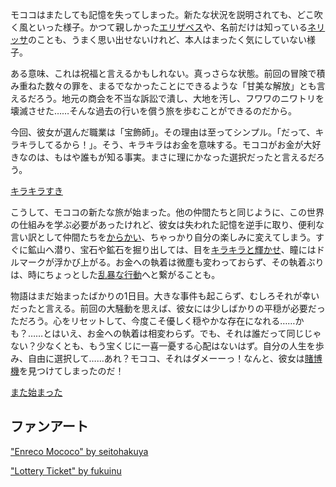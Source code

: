 <!-- title: モココ・アビスガード -->
<!-- status: 生存 -->

モココはまたしても記憶を失ってしまった。新たな状況を説明されても、どこ吹く風といった様子。かつて親しかった[エリザベス](https://www.youtube.com/watch?v=Fv6DAiZLbUk&t=823s)や、名前だけは知っている[ネリッサ](https://www.youtube.com/live/Fv6DAiZLbUk?si=KUz2qVX6vM0F-4ff&t=2737)のことも、うまく思い出せないけれど、本人はまったく気にしていない様子。

ある意味、これは祝福と言えるかもしれない。真っさらな状態。前回の冒険で積み重ねた数々の罪を、まるでなかったことにできるような「甘美な解放」とも言えるだろう。地元の商会を不当な訴訟で潰し、大地を汚し、フワワのニワトリを壊滅させた……そんな過去の行いを償う旅を歩むことができるのだから。

今回、彼女が選んだ職業は「宝飾師」。その理由は至ってシンプル。「だって、キラキラしてるから！」。そう、キラキラはお金を意味する。モココがお金が大好きなのは、もはや誰もが知る事実。まさに理にかなった選択だったと言えるだろう。

[キラキラすき](#embed:https://www.youtube.com/live/Fv6DAiZLbUk?si=_C3pZF1YEMxXEZ0S&t=1825)

こうして、モココの新たな旅が始まった。他の仲間たちと同じように、この世界の仕組みを学ぶ必要があったけれど、彼女は失われた記憶を逆手に取り、便利な言い訳として仲間たちを[からかい](https://www.youtube.com/watch?v=Fv6DAiZLbUk&t=3798s)、ちゃっかり自分の楽しみに変えてしまう。すぐに鉱山へ潜り、宝石や鉱石を掘り出しては、目を[キラキラと輝かせ](https://www.youtube.com/live/Fv6DAiZLbUk?si=rNUGrnLRv6cy2cIy&t=4350)、瞳にはドルマークが浮かび上がる。お金への執着は微塵も変わっておらず、その執着ぶりは、時にちょっとした[乱暴な行動](https://www.youtube.com/live/Fv6DAiZLbUk?si=X8jas4hawvrGxh2Y&t=6315)へと繋がることも。

物語はまだ始まったばかりの1日目。大きな事件も起こらず、むしろそれが幸いだったと言える。前回の大騒動を思えば、彼女には少しばかりの平穏が必要だっただろう。心をリセットして、今度こそ優しく穏やかな存在になれる……かも？……とはいえ、お金への執着は相変わらず。でも、それは誰だって同じじゃない？少なくとも、もう宝くじに一喜一憂する心配はないはず。自分の人生を歩み、自由に選択して……あれ？モココ、それはダメーーっ！なんと、彼女は[賭博機](https://www.youtube.com/live/Fv6DAiZLbUk?si=xxcTjEyCBICYhYy1&t=9886)を見つけてしまったのだ！

[また始まった](#embed:https://www.youtube.com/live/Fv6DAiZLbUk?si=xxcTjEyCBICYhYy1&t=9886)

## ファンアート

["Enreco Mococo" by seitohakuya](https://x.com/seitohakuya/status/1902530835552649547)

["Lottery Ticket" by fukuinu](https://x.com/fukuinu_daddy/status/1917907936216601005)